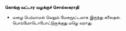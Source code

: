 **கொங்கு வட்டார வழக்குச் சொல்லகராதி**
- மழை பெய்யாமல் வெறும் மேகமூட்டமாக இருந்து கலைதல். பொய்மோடொபோட்டுருக்குது மழெ வராது.

